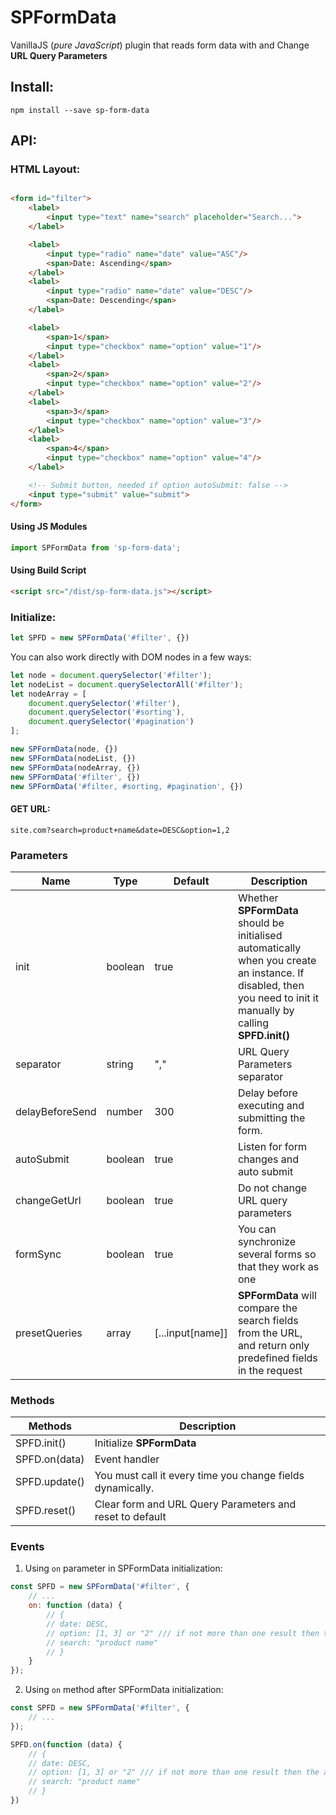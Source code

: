 # SPFormData

VanillaJS (_pure JavaScript_) plugin that reads form data with and Change **URL Query Parameters**

## Install:

```text
npm install --save sp-form-data
```

## API:

### HTML Layout:

```html

<form id="filter">
    <label>
        <input type="text" name="search" placeholder="Search...">
    </label>

    <label>
        <input type="radio" name="date" value="ASC"/>
        <span>Date: Ascending</span>
    </label>
    <label>
        <input type="radio" name="date" value="DESC"/>
        <span>Date: Descending</span>
    </label>

    <label>
        <span>1</span>
        <input type="checkbox" name="option" value="1"/>
    </label>
    <label>
        <span>2</span>
        <input type="checkbox" name="option" value="2"/>
    </label>
    <label>
        <span>3</span>
        <input type="checkbox" name="option" value="3"/>
    </label>
    <label>
        <span>4</span>
        <input type="checkbox" name="option" value="4"/>
    </label>

    <!-- Submit button, needed if option autoSubmit: false -->
    <input type="submit" value="submit">
</form>
```

#### Using JS Modules

```js
import SPFormData from 'sp-form-data';
```

#### Using Build Script

```html
<script src="/dist/sp-form-data.js"></script>
```

### Initialize:

```js
let SPFD = new SPFormData('#filter', {})
```

You can also work directly with DOM nodes in a few ways:

```js
let node = document.querySelector('#filter');
let nodeList = document.querySelectorAll('#filter');
let nodeArray = [
    document.querySelector('#filter'),
    document.querySelector('#sorting'),
    document.querySelector('#pagination')
];

new SPFormData(node, {})
new SPFormData(nodeList, {})
new SPFormData(nodeArray, {})
new SPFormData('#filter', {})
new SPFormData('#filter, #sorting, #pagination', {})
```

#### GET URL:

```text
site.com?search=product+name&date=DESC&option=1,2
```

### Parameters
|Name|Type|Default|Description|
|---|---|---|---|
|init|boolean|true|Whether **SPFormData** should be initialised automatically when you create an instance. If disabled, then you need to init it manually by calling **SPFD.init()**|
|separator|string|","|URL Query Parameters separator
|delayBeforeSend|number|300|Delay before executing and submitting the form.
|autoSubmit|boolean|true|Listen for form changes and auto submit
|changeGetUrl|boolean|true|Do not change URL query parameters
|formSync|boolean|true|You can synchronize several forms so that they work as one
|presetQueries|array|[...input[name]]|**SPFormData** will compare the search fields from the URL, and return only predefined fields in the request


### Methods
|Methods|Description|
|---|---|
|SPFD.init()|Initialize **SPFormData**
|SPFD.on(data)|Event handler
|SPFD.update()|You must call it every time you change fields dynamically.
|SPFD.reset()|Clear form and URL Query Parameters and reset to default


### Events

1) Using ```on``` parameter in SPFormData initialization:
```js
const SPFD = new SPFormData('#filter', {
    // ...
    on: function (data) {
        // {
        // date: DESC,
        // option: [1, 3] or "2" /// if not more than one result then the answer will contain a string,
        // search: "product name"
        // }
    }
});
```

2) Using ```on``` method after SPFormData initialization:
```js
const SPFD = new SPFormData('#filter', {
    // ...
});

SPFD.on(function (data) {
    // {
    // date: DESC,
    // option: [1, 3] or "2" /// if not more than one result then the answer will contain a string,
    // search: "product name"
    // }
})
```
